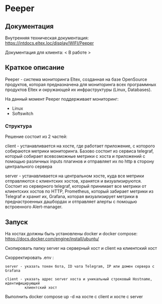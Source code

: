 # Peeper

## Документация

Внутренняя техническая документация:
https://intdocs.eltex.loc/display/WIFI/Peeper

Документация для клиента: < В работе >

## Краткое описание

Peeper - система мониторинга Eltex, созданная на базе OpenSource продуктов, которая предназначена для мониторинга
         всех программных продуктов Eltex и окружающей их инфраструктуры (Linux, Databases).

На данный момент Peeper поддерживает мониторинг:
- Linux
- Softswitch

### Структура

Решение состоит из 2 частей:

client - устанавливается на хосте, где работает приложение, с которого собираются метрики мониторинга. Базово состоит
         из сервиса telegraf, который собирает всевозможные метрики с хоста и приложений с помощью различных inputs 
         плагинов и отправляет их по http в сторону центрального сервера

server - устанавливается на центральном хосте, куда все метрики отправляются с клиентских хостов, 
         хранятся и визуализируются. Состоит из серверного telegraf, который принимает все метрики от клиентских хостов
         по HTTP, Prometheus, который забирает метрики из Telegraf и хранит их, Grafana, которая визуализирует метрики
         в преднастроенных дашбордах и отправляет алерты с помощью встроенного Alert-manager.

## Запуск

На хостах должны быть установлены docker и docker compose: https://docs.docker.com/engine/install/ubuntu/

Скопировать папку server на серверный хост и client на клиентский хост

Скорректировать .env :

    server - указать токен бота, ID чата Telegram, IP или домен сервера с Grafana

    client - указать адрес server хоста и уникальный строковый Hostname, идентифицирующий
             клиентский хост

Выполнить  docker compose up -d  на хосте с client и хосте с server
